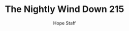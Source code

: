 ---
image: /assets/img/nwd/215_nwd_psalm_23_1-3a_niv.png
title: The Nightly Wind Down 215
categories:
  - The Nightly Wind Down
author: Hope Staff
notes: The Nightly Wind Down 215
embed: >-
  EMBED_GOES_HERE
transcript: >-
  SOME LINES OF TEXT START HERE
---